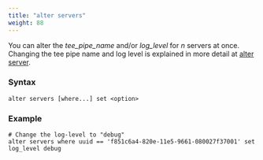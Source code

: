 ```yaml
---
title: "alter servers"
weight: 88
---
```


You can alter the *tee_pipe_name* and/or *log_level* for *n* servers at once. Changing the tee pipe name and log level is explained in more detail at [alter server](../alter_server).

### Syntax

    alter servers [where...] set <option>

### Example

    # Change the log-level to "debug"
    alter servers where uuid == 'f851c6a4-820e-11e5-9661-080027f37001' set log_level debug
